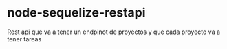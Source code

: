 # node-sequelize-restapi
Rest api que va a tener un endpinot de proyectos y  que cada proyecto va a tener tareas 

